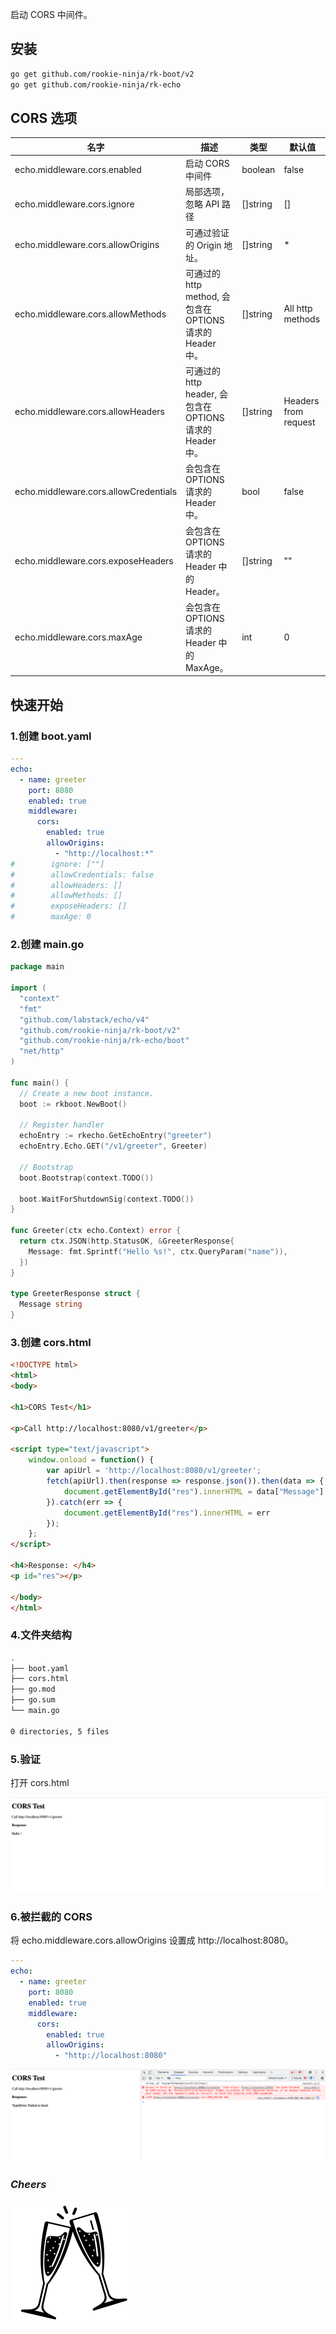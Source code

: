启动 CORS 中间件。

## 安装
```bash
go get github.com/rookie-ninja/rk-boot/v2
go get github.com/rookie-ninja/rk-echo
```

## CORS 选项
| 名字                                   | 描述                                           | 类型       | 默认值                  |
|--------------------------------------|----------------------------------------------|----------|----------------------|
| echo.middleware.cors.enabled          | 启动 CORS 中间件                                  | boolean  | false                |
| echo.middleware.cors.ignore           | 局部选项，忽略 API 路径                               | []string | []                   |
| echo.middleware.cors.allowOrigins     | 可通过验证的 Origin 地址。                            | []string | *                    |
| echo.middleware.cors.allowMethods     | 可通过的 http method, 会包含在 OPTIONS 请求的 Header 中。 | []string | All http methods     |
| echo.middleware.cors.allowHeaders     | 可通过的 http header, 会包含在 OPTIONS 请求的 Header 中。 | []string | Headers from request |
| echo.middleware.cors.allowCredentials | 会包含在 OPTIONS 请求的 Header 中。                   | bool     | false                |
| echo.middleware.cors.exposeHeaders    | 会包含在 OPTIONS 请求的 Header 中的 Header。           | []string | ""                   |
| echo.middleware.cors.maxAge           | 会包含在 OPTIONS 请求的 Header 中的 MaxAge。           | int      | 0                    |

## 快速开始
### 1.创建 boot.yaml
```yaml
---
echo:
  - name: greeter
    port: 8080
    enabled: true
    middleware:
      cors:
        enabled: true
        allowOrigins:
          - "http://localhost:*"
#        ignore: [""]
#        allowCredentials: false
#        allowHeaders: []
#        allowMethods: []
#        exposeHeaders: []
#        maxAge: 0
```

### 2.创建 main.go
```go
package main

import (
  "context"
  "fmt"
  "github.com/labstack/echo/v4"
  "github.com/rookie-ninja/rk-boot/v2"
  "github.com/rookie-ninja/rk-echo/boot"
  "net/http"
)

func main() {
  // Create a new boot instance.
  boot := rkboot.NewBoot()

  // Register handler
  echoEntry := rkecho.GetEchoEntry("greeter")
  echoEntry.Echo.GET("/v1/greeter", Greeter)

  // Bootstrap
  boot.Bootstrap(context.TODO())

  boot.WaitForShutdownSig(context.TODO())
}

func Greeter(ctx echo.Context) error {
  return ctx.JSON(http.StatusOK, &GreeterResponse{
    Message: fmt.Sprintf("Hello %s!", ctx.QueryParam("name")),
  })
}

type GreeterResponse struct {
  Message string
}
```

### 3.创建 cors.html
```html
<!DOCTYPE html>
<html>
<body>

<h1>CORS Test</h1>

<p>Call http://localhost:8080/v1/greeter</p>

<script type="text/javascript">
    window.onload = function() {
        var apiUrl = 'http://localhost:8080/v1/greeter';
        fetch(apiUrl).then(response => response.json()).then(data => {
            document.getElementById("res").innerHTML = data["Message"]
        }).catch(err => {
            document.getElementById("res").innerHTML = err
        });
    };
</script>

<h4>Response: </h4>
<p id="res"></p>

</body>
</html>
```

### 4.文件夹结构
```bash
.
├── boot.yaml
├── cors.html
├── go.mod
├── go.sum
└── main.go

0 directories, 5 files
```

### 5.验证
打开 cors.html

![](../../../../img/user-guide/gin/basic/cors-success.png)

### 6.被拦截的 CORS
将 echo.middleware.cors.allowOrigins 设置成 http://localhost:8080。

```yaml
---
echo:
  - name: greeter
    port: 8080
    enabled: true
    middleware:
      cors:
        enabled: true
        allowOrigins:
          - "http://localhost:8080"
```

![](../../../../img/user-guide/gin/basic/cors-fail.png)

### _**Cheers**_
![](../../../../img/user-guide/cheers.png)